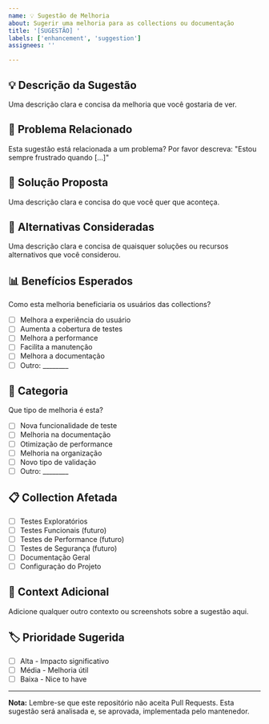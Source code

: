 ```yaml
---
name: 💡 Sugestão de Melhoria
about: Sugerir uma melhoria para as collections ou documentação
title: '[SUGESTÃO] '
labels: ['enhancement', 'suggestion']
assignees: ''

---
```


## 💡 Descrição da Sugestão
Uma descrição clara e concisa da melhoria que você gostaria de ver.

## 🎯 Problema Relacionado
Esta sugestão está relacionada a um problema? Por favor descreva:
"Estou sempre frustrado quando [...]"

## 💭 Solução Proposta
Uma descrição clara e concisa do que você quer que aconteça.

## 🔄 Alternativas Consideradas
Uma descrição clara e concisa de quaisquer soluções ou recursos alternativos que você considerou.

## 📊 Benefícios Esperados
Como esta melhoria beneficiaria os usuários das collections?
- [ ] Melhora a experiência do usuário
- [ ] Aumenta a cobertura de testes
- [ ] Melhora a performance
- [ ] Facilita a manutenção
- [ ] Melhora a documentação
- [ ] Outro: ________

## 🎯 Categoria
Que tipo de melhoria é esta?
- [ ] Nova funcionalidade de teste
- [ ] Melhoria na documentação
- [ ] Otimização de performance
- [ ] Melhoria na organização
- [ ] Novo tipo de validação
- [ ] Outro: ________

## 📋 Collection Afetada
- [ ] Testes Exploratórios
- [ ] Testes Funcionais (futuro)
- [ ] Testes de Performance (futuro)
- [ ] Testes de Segurança (futuro)
- [ ] Documentação Geral
- [ ] Configuração do Projeto

## 📝 Context Adicional
Adicione qualquer outro contexto ou screenshots sobre a sugestão aqui.

## 🏷️ Prioridade Sugerida
- [ ] Alta - Impacto significativo
- [ ] Média - Melhoria útil
- [ ] Baixa - Nice to have

---

**Nota:** Lembre-se que este repositório não aceita Pull Requests. Esta sugestão será analisada e, se aprovada, implementada pelo mantenedor.
